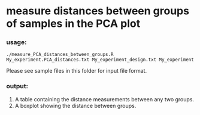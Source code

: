 # measure distances between groups of samples in the PCA plot

### usage:
```
./measure_PCA_distances_between_groups.R My_experiment.PCA_distances.txt My_experiment_design.txt My_experiment
```
Please see sample files in this folder for input file format.

### output:
1. A table containing the distance measurements between any two groups.
2. A boxplot showing the distance between groups.
